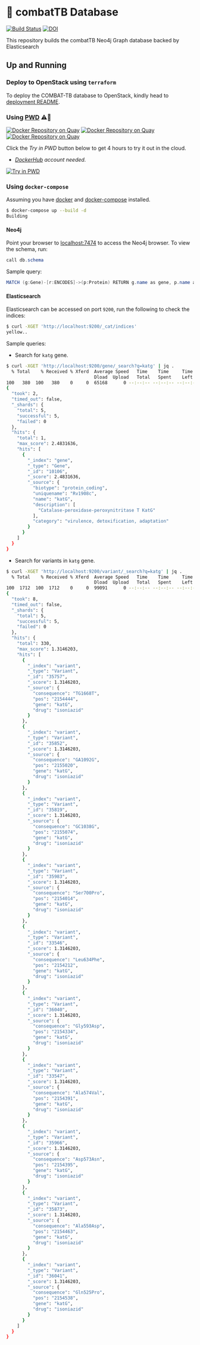 # :whale: combatTB Database

[![Build Status](https://travis-ci.org/COMBAT-TB/combatb-db.svg?branch=master)](https://travis-ci.org/COMBAT-TB/combatb-db) [![DOI](https://zenodo.org/badge/DOI/10.5281/zenodo.1219127.svg)](https://doi.org/10.5281/zenodo.1219127)

This repository builds the combatTB Neo4j Graph database backed by Elasticsearch

## Up and Running

### Deploy to OpenStack using `terraform`

To deploy the COMBAT-TB database to OpenStack, kindly head to [deployment README](./deploy/openstack/).

### Using [PWD](https://labs.play-with-docker.com/) :warning::bug:

[![Docker Repository on Quay](https://quay.io/repository/combat-tb/combattb-db/status "Docker Repository on Quay")](https://quay.io/repository/combat-tb/combattb-db) [![Docker Repository on Quay](https://quay.io/repository/combat-tb/combattb-dc/status "Docker Repository on Quay")](https://quay.io/repository/combat-tb/combattb-dc) [![Docker Repository on Quay](https://quay.io/repository/combat-tb/combattb-es/status "Docker Repository on Quay")](https://quay.io/repository/combat-tb/combattb-es)

Click the _Try in PWD_ button below to get 4 hours to try it out in the cloud.

- _[DockerHub](https://hub.docker.com/) account needed._

[![Try in PWD](https://cdn.rawgit.com/play-with-docker/stacks/cff22438/assets/images/button.png)](http://play-with-docker.com?stack=https://raw.githubusercontent.com/COMBAT-TB/combatb-db/dev/stack.yml)

### Using `docker-compose`

Assuming you have [docker](https://www.docker.com/) and [docker-compose](https://docs.docker.com/compose/overview/) installed.

```sh
$ docker-compose up --build -d
Building
```

#### Neo4j

Point your browser to [localhost:7474](http://0.0.0.0:7474) to access the Neo4j browser.
To view the schema, run:

```java
call db.schema
```

Sample query:

```java
MATCH (g:Gene)-[r:ENCODES]->(p:Protein) RETURN g.name as gene, p.name as protein LIMIT 25
```

#### Elasticsearch

Elasticsearch can be accessed on port `9200`, run the following to check the indices:

```sh
$ curl -XGET 'http://localhost:9200/_cat/indices'
yellow..
```

Sample queries:

- Search for `katg` gene.

```sh
$ curl -XGET 'http://localhost:9200/gene/_search?q=katg' | jq .
  % Total    % Received % Xferd  Average Speed   Time    Time     Time  Current
                                 Dload  Upload   Total   Spent    Left  Speed
100   380  100   380    0     0  65168      0 --:--:-- --:--:-- --:--:-- 76000
{
  "took": 2,
  "timed_out": false,
  "_shards": {
    "total": 5,
    "successful": 5,
    "failed": 0
  },
  "hits": {
    "total": 1,
    "max_score": 2.4831636,
    "hits": [
      {
        "_index": "gene",
        "_type": "Gene",
        "_id": "10106",
        "_score": 2.4831636,
        "_source": {
          "biotype": "protein_coding",
          "uniquename": "Rv1908c",
          "name": "katG",
          "description": [
            "Catalase-peroxidase-peroxynitritase T KatG"
          ],
          "category": "virulence, detoxification, adaptation"
        }
      }
    ]
  }
}
```

- Search for variants in `katg` gene.

```sh
$ curl -XGET 'http://localhost:9200/variant/_search?q=katg' | jq .
  % Total    % Received % Xferd  Average Speed   Time    Time     Time  Current
                                 Dload  Upload   Total   Spent    Left  Speed
100  1712  100  1712    0     0  99091      0 --:--:-- --:--:-- --:--:--   98k
{
  "took": 8,
  "timed_out": false,
  "_shards": {
    "total": 5,
    "successful": 5,
    "failed": 0
  },
  "hits": {
    "total": 330,
    "max_score": 1.3146203,
    "hits": [
      {
        "_index": "variant",
        "_type": "Variant",
        "_id": "35757",
        "_score": 1.3146203,
        "_source": {
          "consequence": "TG1668T",
          "pos": "2154444",
          "gene": "katG",
          "drug": "isoniazid"
        }
      },
      {
        "_index": "variant",
        "_type": "Variant",
        "_id": "35852",
        "_score": 1.3146203,
        "_source": {
          "consequence": "GA1092G",
          "pos": "2155020",
          "gene": "katG",
          "drug": "isoniazid"
        }
      },
      {
        "_index": "variant",
        "_type": "Variant",
        "_id": "35819",
        "_score": 1.3146203,
        "_source": {
          "consequence": "GC1038G",
          "pos": "2155074",
          "gene": "katG",
          "drug": "isoniazid"
        }
      },
      {
        "_index": "variant",
        "_type": "Variant",
        "_id": "35983",
        "_score": 1.3146203,
        "_source": {
          "consequence": "Ser700Pro",
          "pos": "2154014",
          "gene": "katG",
          "drug": "isoniazid"
        }
      },
      {
        "_index": "variant",
        "_type": "Variant",
        "_id": "33546",
        "_score": 1.3146203,
        "_source": {
          "consequence": "Leu634Phe",
          "pos": "2154212",
          "gene": "katG",
          "drug": "isoniazid"
        }
      },
      {
        "_index": "variant",
        "_type": "Variant",
        "_id": "36040",
        "_score": 1.3146203,
        "_source": {
          "consequence": "Gly593Asp",
          "pos": "2154334",
          "gene": "katG",
          "drug": "isoniazid"
        }
      },
      {
        "_index": "variant",
        "_type": "Variant",
        "_id": "33547",
        "_score": 1.3146203,
        "_source": {
          "consequence": "Ala574Val",
          "pos": "2154391",
          "gene": "katG",
          "drug": "isoniazid"
        }
      },
      {
        "_index": "variant",
        "_type": "Variant",
        "_id": "35966",
        "_score": 1.3146203,
        "_source": {
          "consequence": "Asp573Asn",
          "pos": "2154395",
          "gene": "katG",
          "drug": "isoniazid"
        }
      },
      {
        "_index": "variant",
        "_type": "Variant",
        "_id": "35873",
        "_score": 1.3146203,
        "_source": {
          "consequence": "Ala550Asp",
          "pos": "2154463",
          "gene": "katG",
          "drug": "isoniazid"
        }
      },
      {
        "_index": "variant",
        "_type": "Variant",
        "_id": "36041",
        "_score": 1.3146203,
        "_source": {
          "consequence": "Gln525Pro",
          "pos": "2154538",
          "gene": "katG",
          "drug": "isoniazid"
        }
      }
    ]
  }
}
```
